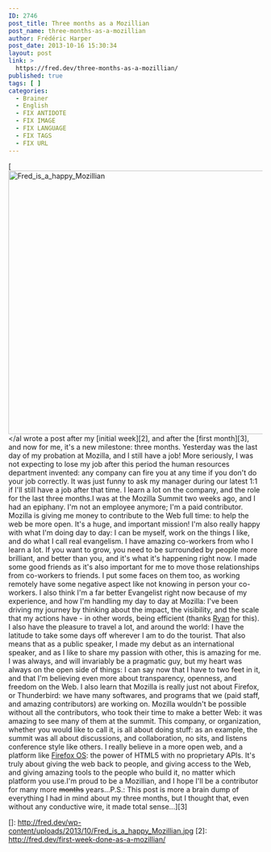 ```yaml
---
ID: 2746
post_title: Three months as a Mozillian
post_name: three-months-as-a-mozillian
author: Frédéric Harper
post_date: 2013-10-16 15:30:34
layout: post
link: >
  https://fred.dev/three-months-as-a-mozillian/
published: true
tags: [ ]
categories:
  - Brainer
  - English
  - FIX ANTIDOTE
  - FIX IMAGE
  - FIX LANGUAGE
  - FIX TAGS
  - FIX URL
---
```

[<img alt="Fred_is_a_happy_Mozillian" src="http://fred.dev/wp-content/uploads/2013/10/Fred_is_a_happy_Mozillian.jpg" width="600" height="523" /></aI wrote a post after my [initial week][2], and after the [first month][3], and now for me, it's a new milestone: three months. Yesterday was the last day of my probation at Mozilla, and I still have a job! More seriously, I was not expecting to lose my job after this period the human resources department invented: any company can fire you at any time if you don't do your job correctly. It was just funny to ask my manager during our latest 1:1 if I'll still have a job after that time. I learn a lot on the company, and the role for the last three months.I was at the Mozilla Summit two weeks ago, and I had an epiphany. I'm not an employee anymore; I'm a paid contributor. Mozilla is giving me money to contribute to the Web full time: to help the web be more open. It's a huge, and important mission! I'm also really happy with what I'm doing day to day: I can be myself, work on the things I like, and do what I call real evangelism. I have amazing co-workers from who I learn a lot. If you want to grow, you need to be surrounded by people more brilliant, and better than you, and it's what it's happening right now. I made some good friends as it's also important for me to move those relationships from co-workers to friends. I put some faces on them too, as working remotely have some negative aspect like not knowing in person your co-workers. I also think I'm a far better Evangelist right now because of my experience, and how I'm handling my day to day at Mozilla: I've been driving my journey by thinking about the impact, the visibility, and the scale that my actions have - in other words, being efficient (thanks <a href="https://twitter.com/RyanStorgaard" target="_blank" rel="noopener noreferrer">Ryan</a> for this). I also have the pleasure to travel a lot, and around the world: I have the latitude to take some days off wherever I am to do the tourist. That also means that as a public speaker, I made my debut as an international speaker, and as I like to share my passion with other, this is amazing for me. I was always, and will invariably be a pragmatic guy, but my heart was always on the open side of things: I can say now that I have to two feet in it, and that I'm believing even more about transparency, openness, and freedom on the Web. I also learn that Mozilla is really just not about Firefox, or Thunderbird: we have many softwares, and programs that we (paid staff, and amazing contributors) are working on. Mozilla wouldn't be possible without all the contributors, who took their time to make a better Web: it was amazing to see many of them at the summit. This company, or organization, whether you would like to call it, is all about doing stuff: as an example, the summit was all about discussions, and collaboration, no sits, and listens conference style like others. I really believe in a more open web, and a platform like <a href="https://www.mozilla.org/en-US/firefox/os/" target="_blank" rel="noopener noreferrer">Firefox OS</a>: the power of HTML5 with no proprietary APIs. It's truly about giving the web back to people, and giving access to the Web, and giving amazing tools to the people who build it, no matter which platform you use.I'm proud to be a Mozillian, and I hope I'll be a contributor for many more <del>months</del> years...P.S.: This post is more a brain dump of everything I had in mind about my three months, but I thought that, even without any conductive wire, it made total sense...][3]

 []: http://fred.dev/wp-content/uploads/2013/10/Fred_is_a_happy_Mozillian.jpg
 [2]: http://fred.dev/first-week-done-as-a-mozillian/